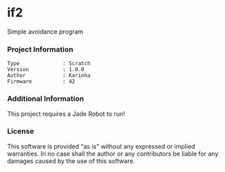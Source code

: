 if2
================

Simple avoidance program

### Project Information
```
Type              : Scratch
Version           : 1.0.0
Author            : Karinha
Firmware          : 42
```

### Additional Information
This project requires a Jade Robot to run!

### License
This software is provided "as is" without any expressed or implied warranties.  In no case shall the author or any contributors be liable for any damages caused by the use of this software.

